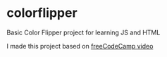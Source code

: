 # colorflipper
Basic Color Flipper project for learning JS and HTML

I made this project based on [freeCodeCamp video](https://www.youtube.com/watch?v=3PHXvlpOkf4)
